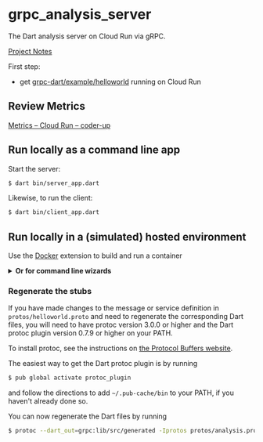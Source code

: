 # grpc_analysis_server

The Dart analysis server on Cloud Run via gRPC.

[Project Notes](https://www.notion.so/adventures-in/Remote-Analysis-Server-2149ad05dccd46ed94f4ee155d749316)

First step:
- get [grpc-dart/example/helloworld](https://github.com/grpc/grpc-dart/tree/master/example/helloworld) running on Cloud Run

## Review Metrics 

[Metrics – Cloud Run – coder-up](https://console.cloud.google.com/run/detail/us-central1/grpc-analysis-server/metrics?folder=&organizationId=&project=coder-up)

## Run locally as a command line app

Start the server:

```sh
$ dart bin/server_app.dart
```

Likewise, to run the client:

```sh
$ dart bin/client_app.dart
```

## Run locally in a (simulated) hosted environment

Use the [Docker](https://code.visualstudio.com/docs/containers/overview) extension to build and run a container

<details>
<summary><b>Or for command line wizards</b></summary>

```sh
docker build -t server_image .
docker run -it -p 8080:8080 --name server server_image
```

Clean up:

```bash
docker rm -f server        # remove the container
docker image rm server_image   # remove the image
```

</details>

### Regenerate the stubs

If you have made changes to the message or service definition in
`protos/helloworld.proto` and need to regenerate the corresponding Dart files,
you will need to have protoc version 3.0.0 or higher and the Dart protoc plugin
version 0.7.9 or higher on your PATH.

To install protoc, see the instructions on
[the Protocol Buffers website](https://developers.google.com/protocol-buffers/).

The easiest way to get the Dart protoc plugin is by running

```sh
$ pub global activate protoc_plugin
```

and follow the directions to add `~/.pub-cache/bin` to your PATH, if you haven't
already done so.

You can now regenerate the Dart files by running

```sh
$ protoc --dart_out=grpc:lib/src/generated -Iprotos protos/analysis.proto
```
